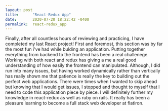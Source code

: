 ```yaml
---
layout: post
title:      "React-Redux App"
date:       2020-07-20 18:22:42 -0400
permalink:  react-redux_app
---
```



Finally, after all countless hours of reviewing and practicing, I have completed my last React project! First and foremost, this section was by far the most fun i've had while bulding an application. Putting together everything from backend to the frontend has been a real challenege. Working with both react and redux has giving a me a real good understanding of how easily the frontend can manipulated. Although, I did run into many issues, but having worked dynamically rather than vertically has really shown me that patience is really the key to building out the perfect web applications. There were times when I wanted to skip ahead but knowing that I would get issues, I stopped and thought to myself that I need to code this application piece by piece. I will definitely further my knowledge in react-redux as well as ruby on rails. It really has been a pleasure learning to become a full stack web developer at flatiron. 
